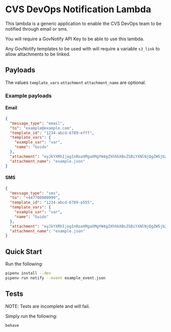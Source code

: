 # CVS DevOps Notification Lambda

This lambda is a generic application to enable the CVS DevOps team to be notified through email or sms.

You will require a GovNotify API Key to be able to use this lambda.

Any GovNotify templates to be used with will require a variable `s3_link` to allow attachments to be linked. 


## Payloads

The values `template_vars` `attachment` `attachment_name` are optional. 

### Example payloads
#### Email
```json
{
  "message_type": "email",
  "to": "example@example.com",
  "template_id": "1234-abcd-6789-efff",
  "template_vars": {
    "example_var": "var",
    "name": "Guido"
  },
  "attachment": "eyJkYXRhIjogInRoaXMgaXMgYW4gZXhhbXBsZSBiYXNlNjQgZW5jb2RlZCBmaWxlIn0K",
  "attachment_name": "example.json"
}
```
#### SMS
```json
{
  "message_type": "sms",
  "to": "+447700900999",
  "template_id": "1234-abcd-6789-e555",
  "template_vars": {
    "example_var": "var",
    "name": "Guido"
  },
  "attachment": "eyJkYXRhIjogInRoaXMgaXMgYW4gZXhhbXBsZSBiYXNlNjQgZW5jb2RlZCBmaWxlIn0K",
  "attachment_name": "example.json"
}
```

## Quick Start
Run the following:
```bash
pipenv install --dev
pipenv run notify --event example_event.json
```

## Tests

NOTE: Tests are incomplete and will fail.

Simply run the following:
```bash
behave
```